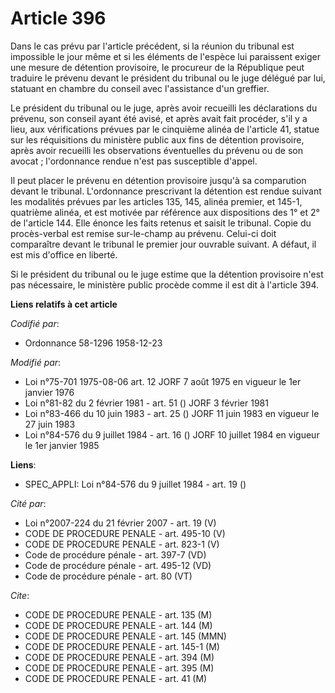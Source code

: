 # Article 396

Dans le cas prévu par l'article précédent, si la réunion du tribunal est impossible le jour même et si les éléments de
l'espèce lui paraissent exiger une mesure de détention provisoire, le procureur de la République peut traduire le prévenu
devant le président du tribunal ou le juge délégué par lui, statuant en chambre du conseil avec l'assistance d'un greffier.

Le président du tribunal ou le juge, après avoir recueilli les déclarations du prévenu, son conseil ayant été avisé, et après
avait fait procéder, s'il y a lieu, aux vérifications prévues par le cinquième alinéa de l'article 41, statue sur les
réquisitions du ministère public aux fins de détention provisoire, après avoir recueilli les observations éventuelles du
prévenu ou de son avocat ; l'ordonnance rendue n'est pas susceptible d'appel.

Il peut placer le prévenu en détention provisoire jusqu'à sa comparution devant le tribunal. L'ordonnance prescrivant la
détention est rendue suivant les modalités prévues par les articles 135, 145, alinéa premier, et 145-1, quatrième alinéa, et
est motivée par référence aux dispositions des 1° et 2° de l'article 144. Elle énonce les faits retenus et saisit le
tribunal. Copie du procès-verbal est remise sur-le-champ au prévenu. Celui-ci doit comparaître devant le tribunal le premier
jour ouvrable suivant. A défaut, il est mis d'office en liberté.

Si le président du tribunal ou le juge estime que la détention provisoire n'est pas nécessaire, le ministère public procède
comme il est dit à l'article 394.

**Liens relatifs à cet article**

_Codifié par_:

  - Ordonnance 58-1296 1958-12-23

_Modifié par_:

  - Loi n°75-701 1975-08-06 art. 12 JORF 7 août 1975 en vigueur le 1er janvier 1976
  - Loi n°81-82 du 2 février 1981 - art. 51 () JORF 3 février 1981
  - Loi n°83-466 du 10 juin 1983 - art. 25 () JORF 11 juin 1983 en vigueur le 27 juin 1983
  - Loi n°84-576 du 9 juillet 1984 - art. 16 () JORF 10 juillet 1984 en vigueur le 1er janvier 1985

**Liens**:

  - SPEC_APPLI: Loi n°84-576 du 9 juillet 1984 - art. 19 ()

_Cité par_:

  - Loi n°2007-224 du 21 février 2007 - art. 19 (V)
  - CODE DE PROCEDURE PENALE - art. 495-10 (V)
  - CODE DE PROCEDURE PENALE - art. 823-1 (V)
  - Code de procédure pénale - art. 397-7 (VD)
  - Code de procédure pénale - art. 495-12 (VD)
  - Code de procédure pénale - art. 80 (VT)

_Cite_:

  - CODE DE PROCEDURE PENALE - art. 135 (M)
  - CODE DE PROCEDURE PENALE - art. 144 (M)
  - CODE DE PROCEDURE PENALE - art. 145 (MMN)
  - CODE DE PROCEDURE PENALE - art. 145-1 (M)
  - CODE DE PROCEDURE PENALE - art. 394 (M)
  - CODE DE PROCEDURE PENALE - art. 395 (M)
  - CODE DE PROCEDURE PENALE - art. 41 (M)
